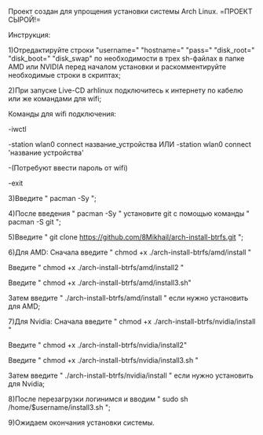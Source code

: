 Проект создан для упрощения установки системы Arch Linux. =ПРОЕКТ СЫРОЙ!=

Инструкция:

1)Отредактируйте строки "username=" "hostname=" "pass=" "disk_root=" "disk_boot=" "disk_swap" по необходимости в трех sh-файлах в папке AMD или NVIDIA перед началом установки и раскомментируйте необходимые строки в скриптах;

2)При запуске Live-CD arhlinux подключитесь к интернету по кабелю или же командами для wifi;

Команды для wifi подключения:

-iwctl

-station wlan0 connect название_устройства ИЛИ -station wlan0 connect 'название устройства'

-(Потребуют ввести пароль от wifi)

-exit

3)Введите " pacman -Sy ";

4)После введения " pacman -Sy " установите git с помощью команды " pacman -S git ";

5)Введите " git clone https://github.com/8Mikhail/arch-install-btrfs.git ";

6)Для AMD:
Сначала введите " chmod +x ./arch-install-btrfs/amd/install "

Введите " chmod +x ./arch-install-btrfs/amd/install2 "

Введите " chmod +x ./arch-install-btrfs/amd/install3.sh"

Затем введите " ./arch-install-btrfs/amd/install " если нужно установить для AMD;

7)Для Nvidia:
Сначала введите " chmod +x ./arch-install-btrfs/nvidia/install "

Введите " chmod +x ./arch-install-btrfs/nvidia/install2"

Введите " chmod +x ./arch-install-btrfs/nvidia/install3.sh "

Затем введите " ./arch-install-btrfs/nvidia/install " если нужно установить для Nvidia;

8)После перезагрузки логинимся и вводим " sudo sh /home/$username/install3.sh ";

9)Ожидаем окончания установки системы.
